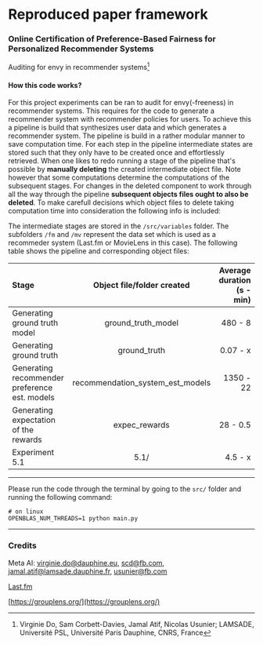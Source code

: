 # Reproduced paper framework 
### Online Certification of Preference-Based Fairness for Personalized Recommender Systems
Auditing for envy in recommender systems[^1]
#### How this code works?
For this project experiments can be ran to audit for envy(-freeness) in recommender systems.
This requires for the code to generate a recommender system with recommender policies for users.
To achieve this a pipeline is build that synthesizes user data and which generates a recommender system.
The pipeline is build in a rather modular manner to save computation time.
For each step in the pipeline intermediate states are stored such that they only have to be created once and effortlessly retrieved.
When one likes to redo running a stage of the pipeline that's possible by **manually deleting** the created intermediate object file. 
Note however that some computations determine the computations of the subsequent stages. 
For changes in the deleted component to work through all the way through the pipeline **subsequent objects files ought to also be deleted**. 
To make carefull decisions which object files to delete taking computation time into consideration the following info is included:

The intermediate stages are stored in the ```/src/variables``` folder.
The subfolders ```/fm``` and ```/mv``` represent the data set which is used as a recommeder system (Last.fm or MovieLens in this case). The following table shows the pipeline and corresponding object files:

| Stage                                         | Object file/folder created          | Average duration (s - min)  |
| :---                                          |    :----:                           |                        ---: |
| Generating ground truth model                 | ground\_truth\_model                | 480 - 8                     |
| Generating ground truth                       | ground\_truth                       | 0.07 - x                    |
| Generating recommender preference est. models | recommendation\_system_est\_models  | 1350 - 22                   |
| Generating expectation of the rewards         | expec\_rewards                      | 28 - 0.5                    |
| Experiment 5.1                                |  5.1/                               | 4.5 - x                     |
--------------------------------------------------------------------
Please run the code through the terminal by going to the ```src/``` folder and running the following command:

```
# on linux
OPENBLAS_NUM_THREADS=1 python main.py
```
--------------------------------------------------------------------

### Credits
Meta AI:
virginie.do@dauphine.eu, scd@fb.com, jamal.atif@lamsade.dauphine.fr, usunier@fb.com

[Last.fm](https://www.last.fm/)

[https://grouplens.org/](https://grouplens.org/)

[^1]: Virginie Do, Sam Corbett-Davies, Jamal Atif, Nicolas Usunier; LAMSADE, Université PSL, Université Paris Dauphine, CNRS, France
